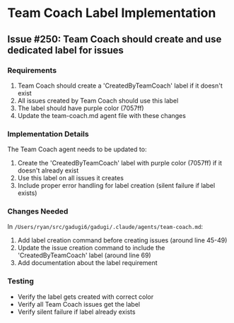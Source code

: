 # Team Coach Label Implementation

## Issue #250: Team Coach should create and use dedicated label for issues

### Requirements
1. Team Coach should create a 'CreatedByTeamCoach' label if it doesn't exist
2. All issues created by Team Coach should use this label
3. The label should have purple color (7057ff)
4. Update the team-coach.md agent file with these changes

### Implementation Details

The Team Coach agent needs to be updated to:
1. Create the 'CreatedByTeamCoach' label with purple color (7057ff) if it doesn't already exist
2. Use this label on all issues it creates
3. Include proper error handling for label creation (silent failure if label exists)

### Changes Needed

In `/Users/ryan/src/gadugi6/gadugi/.claude/agents/team-coach.md`:

1. Add label creation command before creating issues (around line 45-49)
2. Update the issue creation command to include the 'CreatedByTeamCoach' label (around line 69)
3. Add documentation about the label requirement

### Testing
- Verify the label gets created with correct color
- Verify all Team Coach issues get the label
- Verify silent failure if label already exists
